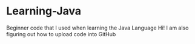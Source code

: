 # Learning-Java
Beginner code that I used when learning the Java Language
Hi! I am also figuring out how to upload code into GitHub
